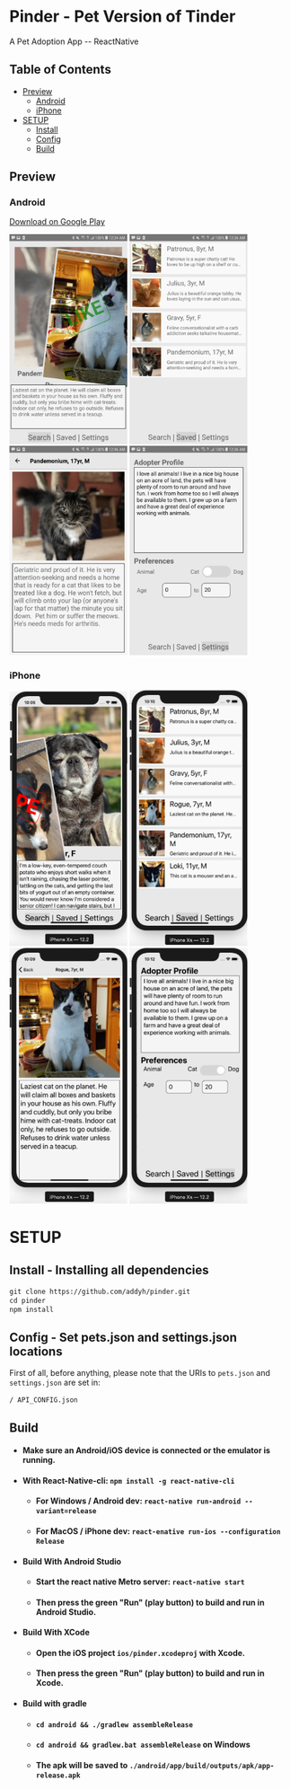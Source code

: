 # Pinder - Pet Version of Tinder
A Pet Adoption App -- ReactNative

## Table of Contents
* [Preview](#preview)
  * [Android](#android)
  * [iPhone](#iphone)
* [SETUP](#setup)
  * [Install](#install---installing-all-dependencies)
  * [Config](#config---set-petsjson-and-settingsjson-locations)
  * [Build](#build)

## Preview

### Android
[Download on Google Play](https://play.google.com/store/apps/details?id=com.github.addyh.pinder)

<img src="./images/screenshot1.jpg" width="210" /> <img src="./images/screenshot2.jpg" width="210" /> <img src="./images/screenshot3.jpg" width="210" /> <img src="./images/screenshot4.jpg" width="210" />

### iPhone
<img src="./images/screenshot1-iphone.png" width="210" /> <img src="./images/screenshot2-iphone.png" width="210" /> <img src="./images/screenshot3-iphone.png" width="210" /> <img src="./images/screenshot4-iphone.png" width="210" />

# SETUP

## Install - Installing all dependencies
```
git clone https://github.com/addyh/pinder.git
cd pinder
npm install
```

## Config - Set pets.json and settings.json locations
First of all, before anything, please note that the URIs to `pets.json` and `settings.json` are set in:
```
/ API_CONFIG.json
```

## Build

* #### Make sure an Android/iOS device is connected or the emulator is running.

* #### With React-Native-cli:  `npm install -g react-native-cli`
  * #### For Windows / Android dev:  `react-native run-android --variant=release`
  * #### For MacOS / iPhone dev:  `react-enative run-ios --configuration Release`

* #### Build With Android Studio
  * #### Start the react native Metro server: `react-native start`
  * #### Then press the green "Run" (play button) to build and run in Android Studio.

* #### Build With XCode
  * #### Open the iOS project `ios/pinder.xcodeproj` with Xcode.
  * #### Then press the green "Run" (play button) to build and run in Xcode.

* #### Build with gradle
  * #### `cd android && ./gradlew assembleRelease`
  * #### `cd android && gradlew.bat assembleRelease` on Windows
  * #### The apk will be saved to `./android/app/build/outputs/apk/app-release.apk`
